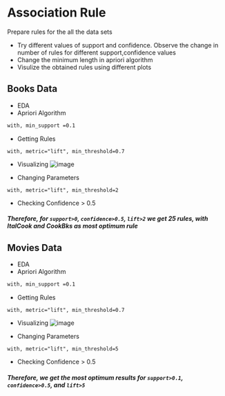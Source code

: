 # Association Rule 

Prepare rules for the all the data sets 
- Try different values of support and confidence. Observe the change in number of rules for different support,confidence values
- Change the minimum length in apriori algorithm
- Visulize the obtained rules using different plots 

## Books Data

- EDA
- Apriori Algorithm
```bash
with, min_support =0.1
```
- Getting Rules
```
with, metric="lift", min_threshold=0.7
```
- Visualizing
![image](https://user-images.githubusercontent.com/110924299/222904679-ab761b4f-ca4d-40b5-b618-5688b59829dd.png)

- Changing Parameters
```
with, metric="lift", min_threshold=2
```
- Checking Confidence > 0.5
##### Therefore, for `support>0`, `confidence>0.5`, `lift>2` we get 25 rules, with *ItalCook* and *CookBks* as most optimum rule

## Movies Data

- EDA
- Apriori Algorithm
```bash
with, min_support =0.1
```
- Getting Rules
```
with, metric="lift", min_threshold=0.7
```
- Visualizing
![image](https://user-images.githubusercontent.com/110924299/222904704-e2963047-38f4-4f81-a335-62ed33bf85f6.png)

- Changing Parameters
```
with, metric="lift", min_threshold=5
```
- Checking Confidence > 0.5
##### Therefore, we get the most optimum results for `support>0.1`, `confidence>0.5`, and `lift>5`
